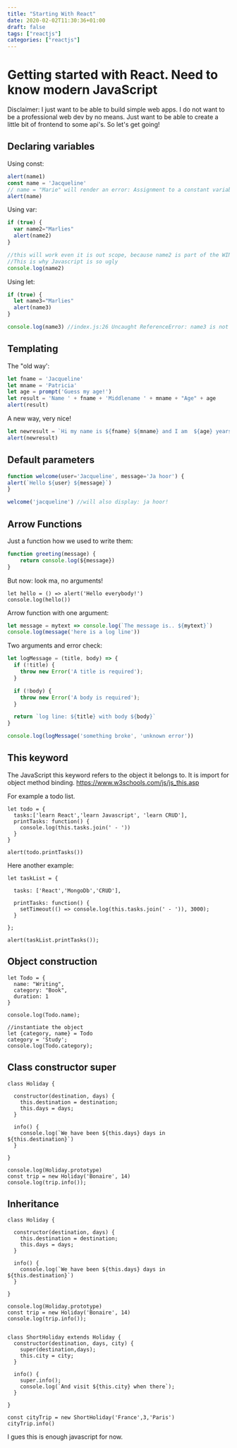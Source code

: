 ```yaml
---
title: "Starting With React"
date: 2020-02-02T11:30:36+01:00
draft: false
tags: ["reactjs"]
categories: ["reactjs"]
---
```


# Getting started with React. Need to know modern JavaScript

Disclaimer: I just want to be able to build simple web apps. I do not want to be a professional web dev by no means. Just want to be able to create a little bit of frontend to some api's. So let's get going!

## Declaring variables

Using const:  

```js
alert(name1)
const name = 'Jacqueline'
// name = "Marie" will render an error: Assignment to a constant variable
alert(name)
```

Using var:

```js
if (true) {
  var name2="Marlies"
  alert(name2)
}

//this will work even it is out scope, because name2 is part of the WINDOW>OBJECT
//This is why Javascript is so ugly
console.log(name2)
```

Using let:

```js
if (true) {
  let name3="Marlies"
  alert(name3)
}

console.log(name3) //index.js:26 Uncaught ReferenceError: name3 is not defined
```

## Templating

The "old way':

```js
let fname = 'Jacqueline'
let mname = 'Patricia'
let age = prompt('Guess my age!')
let result = 'Name ' + fname + 'Middlename ' + mname + "Age" + age 
alert(result)
```
A new way, very nice!

```js
let newresult = `Hi my name is ${fname} ${mname} and I am  ${age} years old`
alert(newresult)
```

## Default parameters

```js
function welcome(user='Jacqueline', message='Ja hoor') {
alert(`Hello ${user} ${message}`)
}

welcome('jacqueline') //will also display: ja hoor!
```


## Arrow Functions

Just a function how we used to write them:

```js
function greeting(message) {
    return console.log(${message})
}
```

But now: look ma, no arguments!

```
let hello = () => alert('Hello everybody!')
console.log(hello())
```

Arrow function with one argument:

```js
let message = mytext => console.log(`The message is.. ${mytext}`)
console.log(message('here is a log line'))
```

Two arguments and error check: 

```js
let logMessage = (title, body) => {
  if (!title) {
    throw new Error('A title is required');
  }

  if (!body) {
    throw new Error('A body is required');
  }

  return `log line: ${title} with body ${body}`
}

console.log(logMessage('something broke', 'unknown error'))
```

## This keyword

The JavaScript this keyword refers to the object it belongs to. It is import for object method binding.
https://www.w3schools.com/js/js_this.asp

For example a todo list.

```
let todo = { 
  tasks:['learn React','learn Javascript', 'learn CRUD'],
  printTasks: function() {
    console.log(this.tasks.join(' - '))
  }
}

alert(todo.printTasks())
```

Here another example:

```
let taskList = { 

  tasks: ['React','MongoDb','CRUD'],

  printTasks: function() {
    setTimeout(() => console.log(this.tasks.join(' - ')), 3000);
  }

};

alert(taskList.printTasks());
```

## Object construction

```
let Todo = { 
  name: "Writing",
  category: "Book",
  duration: 1
}

console.log(Todo.name);

//instantiate the object
let {category, name} = Todo 
category = 'Study';
console.log(Todo.category);
```

## Class constructor super

```
class Holiday {

  constructor(destination, days) {
    this.destination = destination;
    this.days = days;
  }

  info() {
    console.log(`We have been ${this.days} days in ${this.destination}`)
  }

}

console.log(Holiday.prototype)
const trip = new Holiday('Bonaire', 14) 
console.log(trip.info());
```

## Inheritance

```
class Holiday { 

  constructor(destination, days) { 
    this.destination = destination;
    this.days = days;
  }

  info() { 
    console.log(`We have been ${this.days} days in ${this.destination}`)
  }

}

console.log(Holiday.prototype)
const trip = new Holiday('Bonaire', 14)
console.log(trip.info());


class ShortHoliday extends Holiday { 
  constructor(destination, days, city) { 
    super(destination,days);
    this.city = city;
  }

  info() { 
    super.info();
    console.log(`And visit ${this.city} when there`);
  }

}

const cityTrip = new ShortHoliday('France',3,'Paris')
cityTrip.info()
```

I gues this is enough javascript for now.
